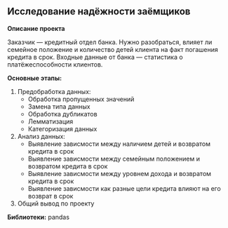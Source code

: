 ## Исследование надёжности заёмщиков

**Описание проекта**

Заказчик — кредитный отдел банка. Нужно разобраться, влияет ли семейное положение и количество детей клиента на факт погашения кредита в срок. Входные данные от банка — статистика о платёжеспособности клиентов.

**Основные этапы:**

1. Предобработка данных:
   - Обработка пропущенных значений
   - Замена типа данных
   - Обработка дубликатов
   - Лемматизация
   - Категоризация данных
2. Анализ данных:
   - Выявление зависмости между наличием детей и возвратом кредита в срок
   - Выявление зависмости между семейным положением и возвратом кредита в срок
   - Выявление зависмости между уровнем дохода и возвратом кредита в срок
   - Выявление зависмости как разные цели кредита влияют на его возврат в срок
3. Общий вывод по проекту

**Библиотеки:** pandas
